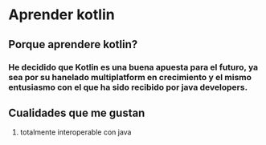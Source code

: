 # Aprender kotlin
## Porque aprendere kotlin?
### He decidido que Kotlin es una buena apuesta para el futuro, ya sea por su hanelado multiplatform en crecimiento y el mismo entusiasmo con el que ha sido recibido por java developers.
## Cualidades que me gustan
1. totalmente interoperable con java